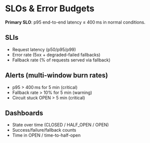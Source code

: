 # SLOs & Error Budgets

**Primary SLO**: p95 end-to-end latency ≤ 400 ms in normal conditions.

## SLIs
- Request latency (p50/p95/p99)
- Error rate (5xx + degraded-failed fallbacks)
- Fallback rate (% of requests served via fallback)

## Alerts (multi-window burn rates)
- p95 > 400 ms for 5 min (critical)
- Fallback rate > 10% for 5 min (warning)
- Circuit stuck OPEN > 5 min (critical)

## Dashboards
- State over time (CLOSED / HALF_OPEN / OPEN)
- Success/failure/fallback counts
- Time in OPEN / time-to-half-open
